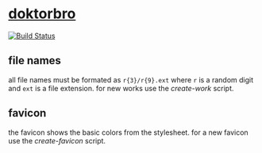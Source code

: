 # [doktorbro](https://bro.doktorbro.net/)

[![Build Status](https://travis-ci.com/doktorbro/website.svg?branch=master)](https://travis-ci.com/doktorbro/website)

## file names

all file names must be formated as `r{3}/r{9}.ext` where `r` is a random digit and `ext` is a file extension. for new works use the *create-work* script.


## favicon

the favicon shows the basic colors from the stylesheet. for a new favicon use the *create-favicon* script.
